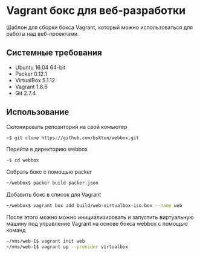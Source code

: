 # Vagrant бокс для веб-разработки

Шаблон для сборки бокса Vagrant, который можно использоваться для работы над веб-проектами.

## Системные требования

 * Ubuntu 16.04 64-bit
 * Packer 0.12.1
 * VirtualBox 5.1.12
 * Vagrant 1.8.6
 * Git 2.7.4

## Использование

Склонировать репозиторий на свой комьютер
```bash
~$ git clone https://github.com/bskton/webbox.git
```

Перейти в директорию webbox
```bash
~$ cd webbox
```

Собрать бокс с помощью packer
```bash
~/webbox$ packer build packer.json
```

Добавить бокс в список для Vagrant
```bash
~/webbox$ vagrant box add build/web-virtualbox-iso.box --name web
```

После этого можно можно инициализировать и запустить виртуальную машину под управление Vagrant на основе бокса webbox с помощью команд
```bash
~/vms/web-1$ vagrant init web
~/vms/web-1$ vagrant up --provider virtualbox
```